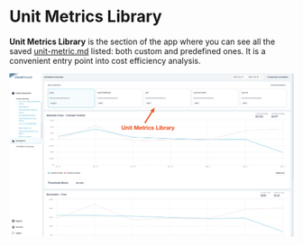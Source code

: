 # Unit Metrics Library

**Unit Metrics Library** is the section of the app where you can see all the saved [unit-metric.md](unit-metric.md "mention") listed: both custom and predefined ones. It is a convenient entry point into cost efficiency analysis.

![](<../../.gitbook/assets/image (6).png>)
